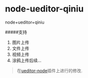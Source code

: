 # node-ueditor-qiniu
node+ueditor+qiniu

#####支持

1. 图片上传
2. 文件上传
3. 视频上传
4. 涂鸦上传后续...

> 在[ueditor-node](https://github.com/netpi/ueditor/blob/master/README.md)插件上进行的修改.


